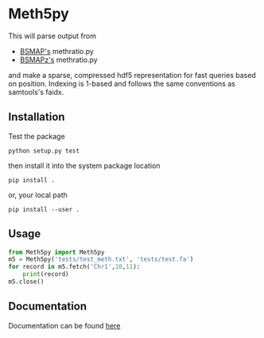Meth5py
==========

This will parse output from

* [BSMAP's](https://sites.google.com/a/brown.edu/bioinformatics-in-biomed/bsmap-for-methylation) methratio.py
* [BSMAPz's](https://github.com/zyndagj/BSMAPz) methratio.py

and make a sparse, compressed hdf5 representation for fast queries based on position.
Indexing is 1-based and follows the same conventions as samtools's faidx.

Installation
------------

Test the package

```
python setup.py test
```

then install it into the system package location

```
pip install .
```

or, your local path

```
pip install --user .
```

Usage
-------------

```python
from Meth5py import Meth5py
m5 = Meth5py('tests/test_meth.txt', 'tests/test.fa')
for record in m5.fetch('Chr1',10,11):
	print(record)
m5.close()
```

Documentation
-------------

Documentation can be found [here](Documentation.md)
